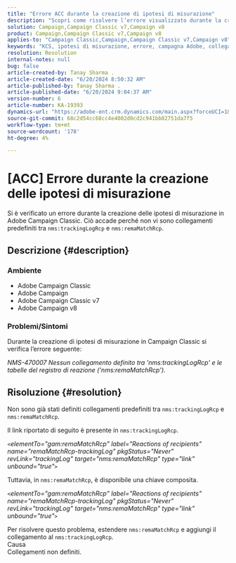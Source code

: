 ```yaml
---
title: "Errore ACC durante la creazione di ipotesi di misurazione"
description: "Scopri come risolvere l’errore visualizzato durante la creazione delle ipotesi di misurazione in Campaign Classic."
solution: Campaign,Campaign Classic v7,Campaign v8
product: Campaign,Campaign Classic v7,Campaign v8
applies-to: "Campaign Classic,Campaign,Campaign Classic v7,Campaign v8"
keywords: "KCS, ipotesi di misurazione, errore, campagna Adobe, collegamento"
resolution: Resolution
internal-notes: null
bug: false
article-created-by: Tanay Sharma .
article-created-date: "6/20/2024 8:50:32 AM"
article-published-by: Tanay Sharma .
article-published-date: "6/20/2024 9:04:37 AM"
version-number: 6
article-number: KA-19393
dynamics-url: "https://adobe-ent.crm.dynamics.com/main.aspx?forceUCI=1&pagetype=entityrecord&etn=knowledgearticle&id=7290c824-e22e-ef11-840b-6045bd0065b6"
source-git-commit: 68c2d54cc68cc4e4002d0cd2c941bb82751da7f5
workflow-type: tm+mt
source-wordcount: '178'
ht-degree: 4%

---
```


# [ACC] Errore durante la creazione delle ipotesi di misurazione


Si è verificato un errore durante la creazione delle ipotesi di misurazione in Adobe Campaign Classic. Ciò accade perché non vi sono collegamenti predefiniti tra `nms:trackingLogRcp` e `nms:remaMatchRcp`.

## Descrizione {#description}


### Ambiente

- Adobe Campaign Classic
- Adobe Campaign
- Adobe Campaign Classic v7
- Adobe Campaign v8


### Problemi/Sintomi

Durante la creazione di ipotesi di misurazione in Campaign Classic si verifica l’errore seguente:

*NMS-470007 Nessun collegamento definito tra &#39;nms:trackingLogRcp&#39; e le tabelle del registro di reazione (&#39;nms:remaMatchRcp&#39;).*


## Risoluzione {#resolution}


Non sono già stati definiti collegamenti predefiniti tra `nms:trackingLogRcp` e `nms:remaMatchRcp`.

Il link riportato di seguito è presente in `nms:trackingLogRcp`.

*`<`elementTo=&quot;gam:remaMatchRcp&quot; label=&quot;Reactions of recipients&quot; name=&quot;remaMatchRcp-trackingLog&quot; pkgStatus=&quot;Never&quot; revLink=&quot;trackingLog&quot; target=&quot;nms:remaMatchRcp&quot; type=&quot;link&quot; unbound=&quot;true&quot;`>`*

Tuttavia, in `nms:remaMatchRcp`, è disponibile una chiave composita.

*`<`elementTo=&quot;gam:remaMatchRcp&quot; label=&quot;Reactions of recipients&quot; name=&quot;remaMatchRcp-trackingLog&quot; pkgStatus=&quot;Never&quot; revLink=&quot;trackingLog&quot; target=&quot;nms:remaMatchRcp&quot; type=&quot;link&quot; unbound=&quot;true&quot;`>`*

Per risolvere questo problema, estendere `nms:remaMatchRcp` e aggiungi il collegamento al `nms:trackingLogRcp`.
<br>Causa<br>
Collegamenti non definiti.
